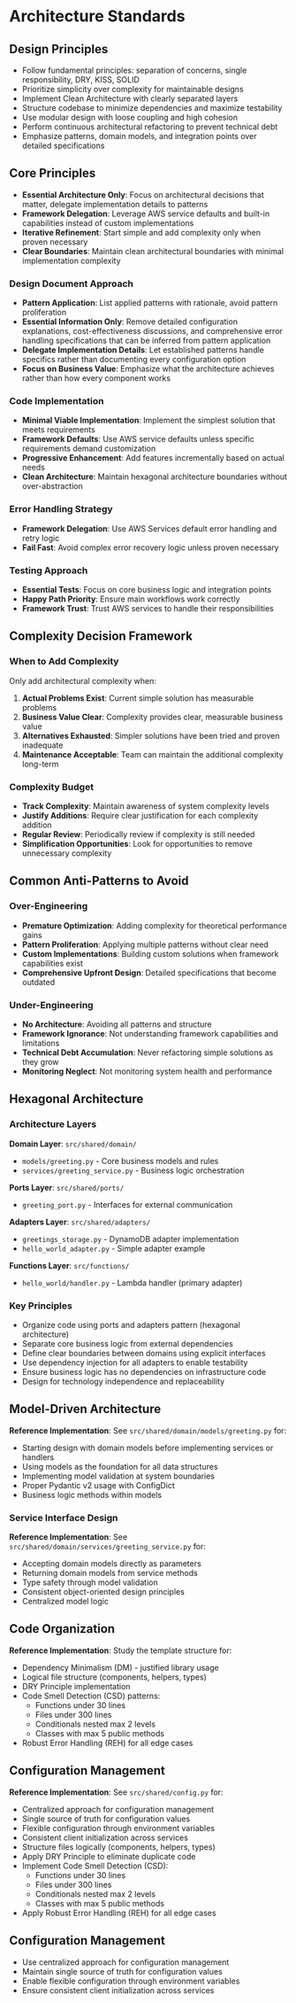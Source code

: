 # Architecture Standards

## Design Principles

- Follow fundamental principles: separation of concerns, single responsibility, DRY, KISS, SOLID
- Prioritize simplicity over complexity for maintainable designs
- Implement Clean Architecture with clearly separated layers
- Structure codebase to minimize dependencies and maximize testability
- Use modular design with loose coupling and high cohesion
- Perform continuous architectural refactoring to prevent technical debt
- Emphasize patterns, domain models, and integration points over detailed specifications

## Core Principles

- **Essential Architecture Only**: Focus on architectural decisions that matter, delegate implementation details to patterns
- **Framework Delegation**: Leverage AWS service defaults and built-in capabilities instead of custom implementations
- **Iterative Refinement**: Start simple and add complexity only when proven necessary
- **Clear Boundaries**: Maintain clean architectural boundaries with minimal implementation complexity

### Design Document Approach

- **Pattern Application**: List applied patterns with rationale, avoid pattern proliferation
- **Essential Information Only**: Remove detailed configuration explanations, cost-effectiveness discussions, and comprehensive error handling specifications that can be inferred from pattern application
- **Delegate Implementation Details**: Let established patterns handle specifics rather than documenting every configuration option
- **Focus on Business Value**: Emphasize what the architecture achieves rather than how every component works

### Code Implementation

- **Minimal Viable Implementation**: Implement the simplest solution that meets requirements
- **Framework Defaults**: Use AWS service defaults unless specific requirements demand customization
- **Progressive Enhancement**: Add features incrementally based on actual needs
- **Clean Architecture**: Maintain hexagonal architecture boundaries without over-abstraction

### Error Handling Strategy

- **Framework Delegation**: Use AWS Services default error handling and retry logic
- **Fail Fast**: Avoid complex error recovery logic unless proven necessary

### Testing Approach

- **Essential Tests**: Focus on core business logic and integration points
- **Happy Path Priority**: Ensure main workflows work correctly
- **Framework Trust**: Trust AWS services to handle their responsibilities

## Complexity Decision Framework

### When to Add Complexity

Only add architectural complexity when:

1. **Actual Problems Exist**: Current simple solution has measurable problems
2. **Business Value Clear**: Complexity provides clear, measurable business value
3. **Alternatives Exhausted**: Simpler solutions have been tried and proven inadequate
4. **Maintenance Acceptable**: Team can maintain the additional complexity long-term

### Complexity Budget

- **Track Complexity**: Maintain awareness of system complexity levels
- **Justify Additions**: Require clear justification for each complexity addition
- **Regular Review**: Periodically review if complexity is still needed
- **Simplification Opportunities**: Look for opportunities to remove unnecessary complexity

## Common Anti-Patterns to Avoid

### Over-Engineering

- **Premature Optimization**: Adding complexity for theoretical performance gains
- **Pattern Proliferation**: Applying multiple patterns without clear need
- **Custom Implementations**: Building custom solutions when framework capabilities exist
- **Comprehensive Upfront Design**: Detailed specifications that become outdated

### Under-Engineering

- **No Architecture**: Avoiding all patterns and structure
- **Framework Ignorance**: Not understanding framework capabilities and limitations
- **Technical Debt Accumulation**: Never refactoring simple solutions as they grow
- **Monitoring Neglect**: Not monitoring system health and performance

## Hexagonal Architecture

### Architecture Layers

**Domain Layer**: `src/shared/domain/`

- `models/greeting.py` - Core business models and rules
- `services/greeting_service.py` - Business logic orchestration

**Ports Layer**: `src/shared/ports/`

- `greeting_port.py` - Interfaces for external communication

**Adapters Layer**: `src/shared/adapters/`

- `greetings_storage.py` - DynamoDB adapter implementation
- `hello_world_adapter.py` - Simple adapter example

**Functions Layer**: `src/functions/`

- `hello_world/handler.py` - Lambda handler (primary adapter)

### Key Principles

- Organize code using ports and adapters pattern (hexagonal architecture)
- Separate core business logic from external dependencies
- Define clear boundaries between domains using explicit interfaces
- Use dependency injection for all adapters to enable testability
- Ensure business logic has no dependencies on infrastructure code
- Design for technology independence and replaceability

## Model-Driven Architecture

**Reference Implementation**: See `src/shared/domain/models/greeting.py` for:

- Starting design with domain models before implementing services or handlers
- Using models as the foundation for all data structures
- Implementing model validation at system boundaries
- Proper Pydantic v2 usage with ConfigDict
- Business logic methods within models

### Service Interface Design

**Reference Implementation**: See `src/shared/domain/services/greeting_service.py` for:

- Accepting domain models directly as parameters
- Returning domain models from service methods
- Type safety through model validation
- Consistent object-oriented design principles
- Centralized model logic

## Code Organization

**Reference Implementation**: Study the template structure for:

- Dependency Minimalism (DM) - justified library usage
- Logical file structure (components, helpers, types)
- DRY Principle implementation
- Code Smell Detection (CSD) patterns:
  - Functions under 30 lines
  - Files under 300 lines
  - Conditionals nested max 2 levels
  - Classes with max 5 public methods
- Robust Error Handling (REH) for all edge cases

## Configuration Management

**Reference Implementation**: See `src/shared/config.py` for:

- Centralized approach for configuration management
- Single source of truth for configuration values
- Flexible configuration through environment variables
- Consistent client initialization across services
- Structure files logically (components, helpers, types)
- Apply DRY Principle to eliminate duplicate code
- Implement Code Smell Detection (CSD):
  - Functions under 30 lines
  - Files under 300 lines
  - Conditionals nested max 2 levels
  - Classes with max 5 public methods
- Apply Robust Error Handling (REH) for all edge cases

## Configuration Management

- Use centralized approach for configuration management
- Maintain single source of truth for configuration values
- Enable flexible configuration through environment variables
- Ensure consistent client initialization across services
